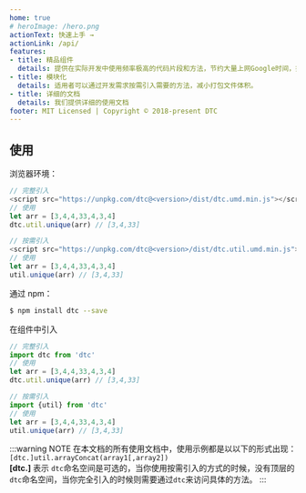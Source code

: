```yaml
---
home: true
# heroImage: /hero.png
actionText: 快速上手 →
actionLink: /api/
features:
- title: 精品组件
  details: 提供在实际开发中使用频率极高的代码片段和方法，节约大量上网Google时间，提高工作效率。
- title: 模块化
  details: 适用者可以通过开发需求按需引入需要的方法，减小打包文件体积。
- title: 详细的文档
  details: 我们提供详细的使用文档
footer: MIT Licensed | Copyright © 2018-present DTC
---
```


## 使用
浏览器环境：
```js
// 完整引入
<script src="https://unpkg.com/dtc@<version>/dist/dtc.umd.min.js"></script>
// 使用
let arr = [3,4,4,33,4,3,4]
dtc.util.unique(arr) // [3,4,33]

```
```js
// 按需引入
<script src="https://unpkg.com/dtc@<version>/dist/dtc.util.umd.min.js"></script>
// 使用
let arr = [3,4,4,33,4,3,4]
util.unique(arr) // [3,4,33]

```
通过 npm：
```bash
$ npm install dtc --save
```
在组件中引入
```js
// 完整引入
import dtc from 'dtc'
// 使用
let arr = [3,4,4,33,4,3,4]
dtc.util.unique(arr) // [3,4,33]

// 按需引入
import {util} from 'dtc'
// 使用
let arr = [3,4,4,33,4,3,4]
util.unique(arr) // [3,4,33]
```
:::warning NOTE
在本文档的所有使用文档中，使用示例都是以以下的形式出现：  
`[dtc.]util.arrayConcat(array1[,array2])`  
**[dtc.]** 表示 `dtc`命名空间是可选的，当你使用按需引入的方式的时候，没有顶层的`dtc`命名空间，当你完全引入的时候则需要通过`dtc`来访问具体的方法。
:::
